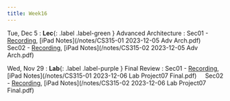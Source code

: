 ```yaml
---
title: Week16
---
```


Tue, Dec 5
: **Lec**{: .label .label-green } Advanced Architecture
: Sec01 - [Recording](https://usfca.zoom.us/rec/share/oJsTrLbYd5fzKxA-1GFlv2Px8BG7wTM0Ij249GfZlJ80fh69WsTE2cCmlB6reNVh.ohFjVzfDRcA7aFtU?startTime=1701792800000),
          [iPad Notes](/notes/CS315-01 2023-12-05 Adv Arch.pdf)
&nbsp; &nbsp;
Sec02 - [Recording](https://usfca.zoom.us/rec/share/X3rvxawFMiW6iuZaYmAwhTZOPUraa-NjfUxNNf6EO18Q7R4ZBdDvTTJKThhbjhIM.-2WhnYE3iDkQQ5UW?startTime=1701816831000),
        [iPad Notes](/notes/CS315-02 2023-12-05 Adv Arch.pdf)


Wed, Nov 29
: **Lab**{: .label .label-purple } Final Review
: Sec01 - [Recording](https://usfca.zoom.us/rec/share/8zE26XuaLbQrIy-1x3jl8_aL8yJwF5NNnOALKjmFkaHij-7zZt4Zj6DwcGUaqIa3.Z-HnbSLYue6aK1op?startTime=1701910560000),
          [iPad Notes](/notes/CS315-01 2023-12-06 Lab Project07 Final.pdf)
&nbsp; &nbsp;
Sec02 - [Recording](https://usfca.zoom.us/rec/share/Qeq5g_UBrs3Mpm6Orfn8SFklfjXefX_aEf0wi1pB3n3RZv1RRgkuj0JYkQFDc8Aj.apGKg-wwteidDR-c?startTime=1701916891000),
        [iPad Notes](/notes/CS315-02 2023-12-06 Lab Project07 Final.pdf)

